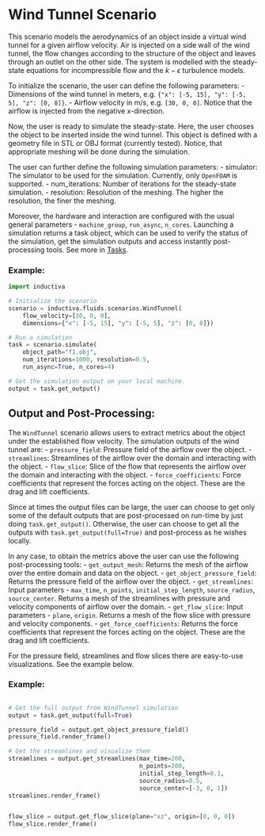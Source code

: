 # Wind Tunnel Scenario

This scenario models the aerodynamics of an object inside a virtual wind tunnel for a given airflow velocity. Air is injected on a side wall of the wind tunnel, the flow changes according to the structure of the object and leaves through an outlet on the other side. The system is modelled with the steady-state equations for incompressible flow and the $k-\epsilon$ turbulence models.

To initialize the scenario, the user can define the following parameters:
    - Dimensions of the wind tunnel in meters, e.g. `{"x": [-5, 15], "y": [-5, 5], "z": [0, 8]}`.
    - Airflow velocity in m/s, e.g. `[30, 0, 0]`. Notice that the airflow is injected from the negative x-direction.

Now, the user is ready to simulate the steady-state. Here, the user chooses the object to be inserted inside the wind tunnel. This object is defined with a geometry file in STL or OBJ format (currently tested). Notice, that appropriate meshing will be done during the simulation.

The user can further define the following simulation parameters:
    - simulator: The simulator to be used for the simulation. Currently, only `OpenFOAM` is supported.
    - num_iterations: Number of iterations for the steady-state simulation.
    - resolution: Resolution of the meshing. The higher the resolution, the finer the meshing.

Moreover, the hardware and interaction are configured with the usual general parameters - `machine_group`, `run_async`, `n_cores`.
Launching a simulation returns a task object, which can be used to verify the status of the simulation, get the simulation outputs and access instantly post-processing tools. See more in [Tasks](inductiva/tasks/README.md).

### Example:

```python
import inductiva

# Initialize the scenario
scenario = inductiva.fluids.scenarios.WindTunnel(
    flow_velocity=[30, 0, 0],
    dimensions={"x": [-5, 15], "y": [-5, 5], "z": [0, 8]})

# Run a simulation
task = scenario.simulate(
    object_path="f1.obj",
    num_iterations=1000, resolution=0.5,
    run_async=True, n_cores=4)

# Get the simulation output on your local machine.
output = task.get_output()
```

## Output and Post-Processing:

The `WindTunnel` scenario allows users to extract metrics about the object under the established flow velocity.
The simulation outputs of the wind tunnel are:
    - `pressure_field`: Pressure field of the airflow over the object.
    - `streamlines`: Streamlines of the airflow over the domain and interacting with the object.
    - `flow_slice`: Slice of the flow that represents the airflow over the domain and interacting with the object.
    - `force_coefficients`: Force coefficients that represent the forces acting on the object. These are the drag and lift coefficients.

Since at times the output files can be large, the user can choose to get only some of the default outputs that are post-processed
on run-time by just doing `task.get_output()`. Otherwise, the user can choose to get all the outputs with `task.get_output(full=True)` and post-process as he wishes locally. 

In any case, to obtain the metrics above the user can use the following post-processing tools:
    - `get_output_mesh`: Returns the mesh of the airflow over the entire domain and data on the object.
    - `get_object_pressure_field`: Returns the pressure field of the airflow over the object.
    - `get_streamlines`: Input parameters - `max_time`, `n_points`, `initial_step_length`, `source_radius`, `source_center`. Returns a mesh of the streamlines with pressure and velocity components of airflow over the domain.
    - `get_flow_slice`: Input parameters - `plane`, `origin`. Returns a mesh of the flow slice with pressure and velocity components.
    - `get_force_coefficients`: Returns the force coefficients that represent the forces acting on the object. These are the drag and lift coefficients.

For the pressure field, streamlines and flow slices there are easy-to-use visualizations. See the example below.

### Example:

```python

# Get the full output from WindTunnel simulation
output = task.get_output(full=True)

pressure_field = output.get_object_pressure_field()
pressure_field.render_frame()
```

```python
# Get the streamlines and visualize them
streamlines = output.get_streamlines(max_time=200,
                                     n_points=200,
                                     initial_step_length=0.1,
                                     source_radius=0.5,
                                     source_center=[-3, 0, 1])
streamlines.render_frame()
```

```python

flow_slice = output.get_flow_slice(plane="xz", origin=[0, 0, 0])
flow_slice.render_frame()
```


